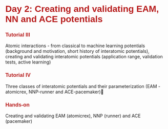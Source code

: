 # <font style="color:#B71C1C" face="Helvetica" > Day 2: Creating and validating EAM, NN and ACE potentials </font>


### <font style="color:#B71C1C" face="Helvetica" > Tutorial III </font>
Atomic interactions - from classical to machine learning potentials (background and motivation, short history of interatomic potentials), creating and validating interatomic potentials (application range, validation tests, active learning)


### <font style="color:#B71C1C" face="Helvetica" > Tutorial IV </font>
Three classes of interatomic potentials and their parameterization (EAM - atomicrex, NNP-runner and ACE-pacemaker)


### <font style="color:#B71C1C" face="Helvetica" > Hands-on </font>
Creating and validating EAM (atomicrex), NNP (runner) and ACE (pacemaker)
